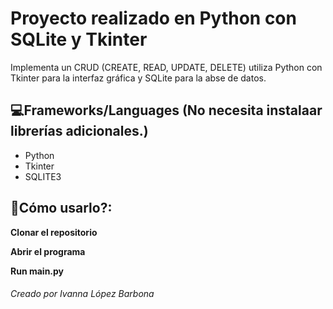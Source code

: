 # Proyecto realizado en Python con SQLite y Tkinter


Implementa un CRUD (CREATE, READ, UPDATE, DELETE) utiliza Python con Tkinter para la interfaz gráfica y SQLite para la abse de datos.
 


## 💻Frameworks/Languages (No necesita instalaar librerías adicionales.)

- Python
- Tkinter
- SQLITE3



## 🚀Cómo usarlo?:

**Clonar el repositorio**

**Abrir el programa**

**Run main.py**

###### Creado por Ivanna López Barbona
